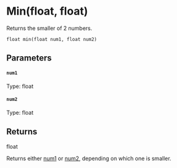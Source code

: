 # Min(float, float)

Returns the smaller of 2 numbers.

```
float min(float num1, float num2)
```

## Parameters

#### `num1`
Type: float

#### `num2`
Type: float

## Returns

float

Returns either [num1](#num1) or [num2](#num2), depending on which one is smaller.


